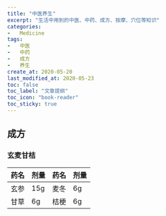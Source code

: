 ```yaml
---
title: "中医养生"
excerpt: "生活中用到的中医、中药、成方、按摩、穴位等知识"
categories:
-   Medicine
tags:
-   中医
-   中药
-   成方
-   养生
create_at: 2020-05-20
last_modified_at: 2020-05-23
toc: false
toc_label: "文章提纲"
toc_icon: "book-reader"
toc_sticky: true
---
```


## 成方

### 玄麦甘桔

| 药名 | 剂量 | 药名 | 剂量 |
| ---- | ---- | ---- | ---- |
| 玄参 | 15g  | 麦冬 | 6g   |
| 甘草 | 6g   | 桔梗 | 6g   |

